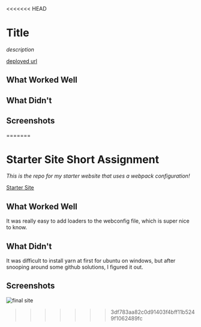 <<<<<<< HEAD
# Title

*description*

[deployed url](http://url-if-deployed-here)

## What Worked Well

## What Didn't

## Screenshots
=======
# Starter Site Short Assignment

*This is the repo for my starter website that uses a webpack configuration!*

[Starter Site](http://jordantsanz-cs52-starter.surge.sh/)

## What Worked Well
It was really easy to add loaders to the webconfig file, which is super nice to know. 

## What Didn't
It was difficult to install yarn at first for ubuntu on windows, but after snooping around some github solutions, I figured it out.

## Screenshots
![final site](https://github.com/dartmouth-cs52-20X/starterpack-jordantsanz/blob/master/src/img/screenshot.JPG)
>>>>>>> 3df783aa82c0d91403f4bff11b5249f1062489fc

